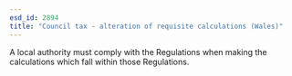 ```yaml
---
esd_id: 2894
title: "Council tax - alteration of requisite calculations (Wales)"
---
```


A local authority must comply with the Regulations when making the calculations which fall within those Regulations.

